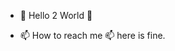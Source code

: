 - 👋 Hello 2 World 👋 

- 📫 How to reach me 📫 here is fine.

<!---
power-s/power-s is a ✨ special ✨ repository because its `README.md` (this file) appears on your GitHub profile.
You can click the Preview link to take a look at your changes.
--->
